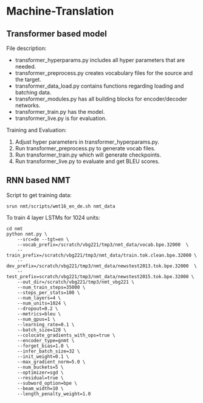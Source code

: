 # Machine-Translation

## Transformer based model

File description:
* transformer_hyperparams.py includes all hyper parameters that are needed.
* transformer_preprocess.py creates vocabulary files for the source and the target.
* transformer_data_load.py contains functions regarding loading and batching data.
* transformer_modules.py has all building blocks for encoder/decoder networks.
* transformer_train.py has the model.
* transformer_live.py is for evaluation.

Training and Evaluation:
1. Adjust hyper parameters in transformer_hyperparams.py.
2. Run transformer_preprocess.py to generate vocab files.
3. Run transformer_train.py which will generate checkpoints.
4. Run transformer_live.py to evaluate and get BLEU scores.



## RNN based NMT
Script to get training data:

```
srun nmt/scripts/wmt16_en_de.sh nmt_data
```

To train 4 layer LSTMs for 1024 units:

```
cd nmt
python nmt.py \
    --src=de --tgt=en \
    --vocab_prefix=/scratch/vbg221/tmp3/nmt_data/vocab.bpe.32000  \
    --train_prefix=/scratch/vbg221/tmp3/nmt_data/train.tok.clean.bpe.32000 \
    --dev_prefix=/scratch/vbg221/tmp3/nmt_data/newstest2013.tok.bpe.32000  \
    --test_prefix=scratch/vbg221/tmp3/nmt_data/newstest2015.tok.bpe.32000 \
    --out_dir=/scratch/vbg221/tmp3/nmt_vbg221 \
    --num_train_steps=35000 \
    --steps_per_stats=100 \
    --num_layers=4 \
    --num_units=1024 \
    --dropout=0.2 \
    --metrics=bleu \
    --num_gpus=1 \
    --learning_rate=0.1 \
    --batch_size=128 \
    --colocate_gradients_with_ops=true \
    --encoder_type=gnmt \
    --forget_bias=1.0 \
    --infer_batch_size=32 \
    --init_weight=0.1 \
    --max_gradient_norm=5.0 \
    --num_buckets=5 \
    --optimizer=sgd \
    --residual=true \
    --subword_option=bpe \
    --beam_width=10 \
    --length_penalty_weight=1.0
```
